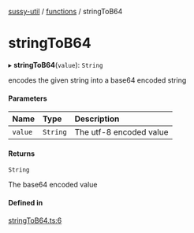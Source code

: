 [sussy-util](../README.md) / [functions](./README.md) / stringToB64

# stringToB64

▸ **stringToB64**(`value`): `String`

encodes the given string into a base64 encoded string

#### Parameters

| Name | Type | Description |
| :------ | :------ | :------ |
| `value` | `String` | The utf-8 encoded value |

#### Returns

`String`

The base64 encoded value

#### Defined in

[stringToB64.ts:6](https://github.com/roteKlaue/SussyUtilMadeByMe/blob/10106df/src/Functions/stringToB64.ts#L6)